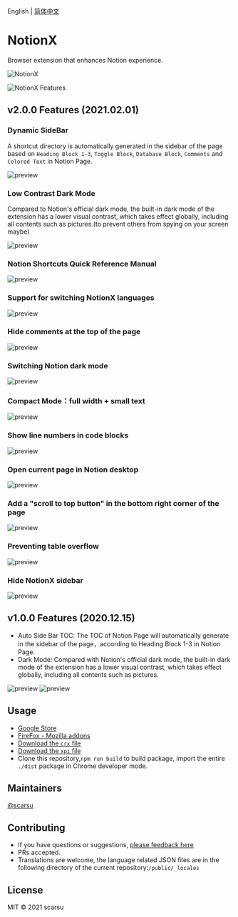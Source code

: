 English | [简体中文](./README.zh-CN.md)

# NotionX

Browser extension that enhances Notion experience.

![NotionX](https://scarsu.oss-cn-shanghai.aliyuncs.com/picgo20210121142800.png)

![NotionX Features](https://scarsu.oss-cn-shanghai.aliyuncs.com/picgo20210121142822.png)

## v2.0.0 Features (2021.02.01)

### Dynamic SideBar



A shortcut directory is automatically generated in the sidebar of the page based on `Heading Block 1-3`, `Toggle Block`, `Database Block`, `Comments` and `Colored Text` in Notion Page.

![preview](https://scarsu.oss-cn-shanghai.aliyuncs.com/picgo20210121123340.gif)

### Low Contrast Dark Mode

Compared to Notion's official dark mode, the built-in dark mode of the extension has a lower visual contrast, which takes effect globally, including all contents such as pictures.(to prevent others from spying on your screen maybe)

![preview](https://scarsu.oss-cn-shanghai.aliyuncs.com/picgo20201126192422.gif)

### Notion Shortcuts Quick Reference Manual

![preview](https://scarsu.oss-cn-shanghai.aliyuncs.com/picgo20210121123656.gif)

### Support for switching NotionX languages

![preview](https://scarsu.oss-cn-shanghai.aliyuncs.com/picgo20210121123835.gif)

### Hide comments at the top of the page

![preview](https://scarsu.oss-cn-shanghai.aliyuncs.com/picgo20210121123938.gif)

### Switching Notion dark mode

![preview](https://scarsu.oss-cn-shanghai.aliyuncs.com/picgo20210121124031.gif)

### Compact Mode：full width + small text

![preview](https://scarsu.oss-cn-shanghai.aliyuncs.com/picgo20210121124158.gif)

### Show line numbers in code blocks

![preview](https://scarsu.oss-cn-shanghai.aliyuncs.com/picgo20210121124238.gif)

### Open current page in Notion desktop

![preview](https://scarsu.oss-cn-shanghai.aliyuncs.com/picgo20210121124736.gif)

### Add a "scroll to top button" in the bottom right corner of the page

![preview](https://scarsu.oss-cn-shanghai.aliyuncs.com/picgo20210121124828.gif)

### Preventing table overflow

![preview](https://scarsu.oss-cn-shanghai.aliyuncs.com/picgo20210121124917.gif)

### Hide NotionX sidebar

![preview](https://scarsu.oss-cn-shanghai.aliyuncs.com/picgo20210121125002.gif)

## v1.0.0 Features (2020.12.15)

- Auto Side Bar TOC: The TOC of Notion Page will automatically generate in the sidebar of the page，according to Heading Block 1-3 in Notion Page.
- Dark Mode: Compared with Notion's official dark mode, the built-in dark mode of the extension has a lower visual contrast, which takes effect globally, including all contents such as pictures.

![preview](https://scarsu.oss-cn-shanghai.aliyuncs.com/picgo20201126192422.gif)
![preview](https://scarsu.oss-cn-shanghai.aliyuncs.com/picgo20201126192421.gif)

## Usage

- [Google Store](https://chrome.google.com/webstore/detail/notionx/ojnlojnakahpmkbpigmjhcgibccnidpk)
- [FireFox - Mozilla addons](https://addons.mozilla.org/firefox/addon/notionx/)
- [Download the `crx` file](https://scarsu.oss-cn-shanghai.aliyuncs.com/notionx/notionx_for_notion_v2.0.0.crx)
- [Download the `xpi` file](https://scarsu.oss-cn-shanghai.aliyuncs.com/notionx/notionx_for_notion-2.0.1-fx.xpi)
- Clone this repository,`npm run build` to build package, import the entire `./dist` package in Chrome developer mode.

## Maintainers

[@scarsu](https://github.com/scarsu)

## Contributing

- If you have questions or suggestions, [please feedback here](https://github.com/scarsu/NotionX/discussions/4)
- PRs accepted.
- Translations are welcome, the language related JSON files are in the following directory of the current repository:`/public/_locales`

## License

MIT © 2021 scarsu
